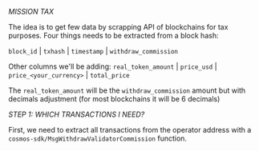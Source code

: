 *MISSION TAX*

The idea is to get few data by scrapping API of blockchains for tax purposes.
Four things needs to be extracted from a block hash:

```block_id``` | ```txhash```	| ```timestamp``` |	```withdraw_commission```

Other columns we'll be adding:
```real_token_amount``` | ```price_usd```	| ```price_<your_currency>``` |	```total_price```

The ```real_token_amount``` will be the ```withdraw_commission``` amount but with decimals adjustment (for most blockchains it will be 6 decimals)


*STEP 1: WHICH TRANSACTIONS I NEED?*

First, we need to extract all transactions from the operator address with a ```cosmos-sdk/MsgWithdrawValidatorCommission``` function.
